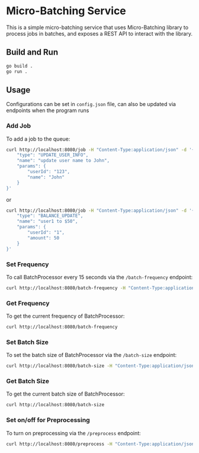 # Micro-Batching Service

This is a simple micro-batching service that uses Micro-Batching library to process jobs in batches, and exposes a REST API to interact with the library.

## Build and Run

```bash
go build .
go run .
```

## Usage

Configurations can be set in `config.json` file, can also be updated via endpoints when the program runs

### Add Job

To add a job to the queue:

```bash 
curl http://localhost:8080/job -H "Content-Type:application/json" -d '{
    "type": "UPDATE_USER_INFO",
    "name": "update user name to John",
    "params": {
        "userId": "123",
        "name": "John"
    }
}'
```

or

```bash
curl http://localhost:8080/job -H "Content-Type:application/json" -d '{
    "type": "BALANCE_UPDATE",
    "name": "user1 to $50",
    "params": {
        "userId": "1",
        "amount": 50
    }
}'
```

### Set Frequency

To call BatchProcessor every 15 seconds via the `/batch-frequency` endpoint:

```bash
curl http://localhost:8080/batch-frequency -H "Content-Type:application/json" -d '{"frequency":15}'
```

### Get Frequency

To get the current frequency of BatchProcessor:

```bash
curl http://localhost:8080/batch-frequency
```

### Set Batch Size

To set the batch size of BatchProcessor via the `/batch-size` endpoint:

```bash
curl http://localhost:8080/batch-size -H "Content-Type:application/json" -d '{"batch-size":10}'
```

### Get Batch Size

To get the current batch size of BatchProcessor:

```bash
curl http://localhost:8080/batch-size
```

### Set on/off for Preprocessing

To turn on preprocessing via the `/preprocess` endpoint:

```bash
curl http://localhost:8080/preprocess -H "Content-Type:application/json" -d '{"preprocessing":true}'
```